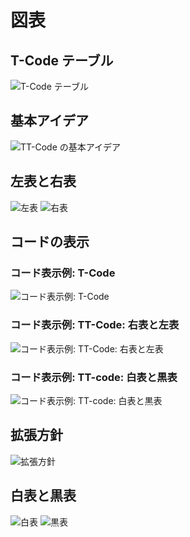 # 図表

## T-Code テーブル

![T-Code テーブル](img/ttc.svg "T-Code テーブル (実際は TT-code 本表)")

## 基本アイデア

![TT-Code の基本アイデア](img/idea_ttcode.svg "TT-Code の基本アイデア: テーブルを増設し ▲ と ▽ でシフトする")

## 左表と右表

![左表](img/ttl.svg "TT-code 左表")
![右表](img/ttr.svg "TT-code 右表")

## コードの表示

<!-- ![T-Code と TT-Code のコード表示](img/dotexp_examples.svg "コード表示例: T-Code (上) と TT-Code (下)") -->

### コード表示例: T-Code

![コード表示例: T-Code](img/dotexp_t.svg "コード表示例: T-Code")

### コード表示例: TT-Code: 右表と左表

![コード表示例: TT-Code: 右表と左表](img/dotexp_tt.svg "コード表示例: TT-Code: 右表と左表")

### コード表示例: TT-code: 白表と黒表

![コード表示例: TT-code: 白表と黒表](img/dotexp_tt_4.svg "コード表示例: TT-code: 白表と黒表")

## 拡張方針

![拡張方針](img/idea_ttcode_4.svg "拡張方針: 左表・右表に加えて ☆ と ★ でシフトするテーブルを新設する")

## 白表と黒表

![白表](img/ttw.svg "TT-code 白表")
![黒表](img/ttb.svg "TT-code 黒表")
